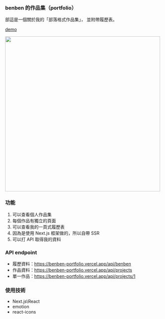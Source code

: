 ### benben 的作品集（portfolio）

部這是一個關於我的「部落格式作品集」， 並附帶履歷表。

[demo](https://benben-portfolio.vercel.app/)

<img src="https://i.imgur.com/qqQWjxZ.gif" width="500">

### 功能
1. 可以查看個人作品集
2. 每個作品有獨立的頁面
3. 可以查看我的一頁式履歷表
4. 因為是使用 Next.js 框架做的，所以自帶 SSR
5. 可以打 API 取得我的資料

### API endpoint
- 履歷資料：https://benben-portfolio.vercel.app/api/benben
- 作品資料：https://benben-portfolio.vercel.app/api/projects
- 單一作品：https://benben-portfolio.vercel.app/api/projects/1

### 使用技術
- Next.js\React
- emotion
- react-icons
